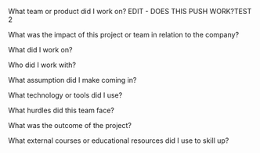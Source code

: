 What team or product did I work on? 
EDIT - DOES THIS PUSH WORK?TEST 2

What was the impact of this project or team in relation to the company? 

What did I work on? 

Who did I work with? 

What assumption did I make coming in? 

What technology or tools did I use? 

What hurdles did this team face? 

What was the outcome of the project? 

What external courses or educational resources did I use to skill up? 
